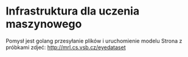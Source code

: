 # Infrastruktura dla uczenia maszynowego

Pomysł jest golang przesyłanie plików i uruchomienie modelu 
Strona z próbkami zdjeć:
http://mrl.cs.vsb.cz/eyedataset 